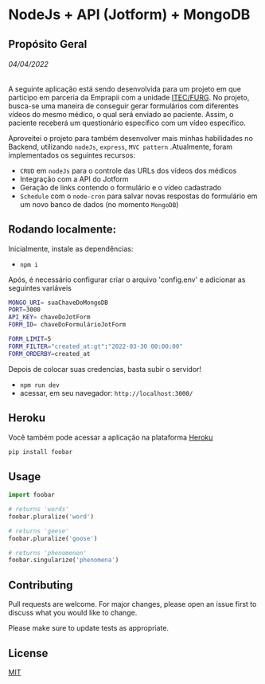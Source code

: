 # NodeJs + API (Jotform) + MongoDB 
## Propósito Geral 
###### 04/04/2022
A seguinte aplicação está sendo desenvolvida para um projeto em que participo em parceria da Emprapii com a unidade [ITEC/FURG](https://embrapii.org.br/unidades/unidade-embrapii-em-sistema-roboticos-e-automacao-itec-furg-centro-em-ciencia-de-dados-e-robotica-da-universidade-federal-do-rio-grande/). No projeto, busca-se uma maneira de conseguir gerar formulários com diferentes vídeos do mesmo médico, o qual será enviado ao paciente. Assim, o paciente receberá um questionário específico com um vídeo específico. 

Aproveitei o projeto para também desenvolver mais minhas habilidades no Backend, utilizando ```nodeJs```, ```express```, ```MVC pattern``` .Atualmente, foram implementados os seguintes recursos:

- ```CRUD``` em ```nodeJs``` para o controle das URLs dos vídeos dos médicos
- Integração com a API do Jotform
- Geração de links contendo o formulário e o vídeo cadastrado
- ```Schedule``` com o ```node-cron``` para salvar novas respostas do formulário em um novo banco de dados (no momento ```MongoDB```)

## Rodando localmente:
Inicialmente, instale as dependências:
- ```npm i```

Após, é necessário configurar criar o arquivo 'config.env' e adicionar as seguintes variáveis 
```bash
MONGO_URI= suaChaveDoMongoDB
PORT=3000
API_KEY= chaveDoJotForm
FORM_ID= chaveDoFormulárioJotForm

FORM_LIMIT=5
FORM_FILTER="created_at:gt":"2022-03-30 00:00:00"
FORM_ORDERBY=created_at
```
Depois de colocar suas credencias, basta subir o servidor!
- ```npm run dev```
- acessar, em seu navegador: ```http://localhost:3000/```

## Heroku

Você também pode acessar a aplicação na plataforma
[Heroku](https://medlifecrud.herokuapp.com/)



```bash
pip install foobar
```

## Usage

```python
import foobar

# returns 'words'
foobar.pluralize('word')

# returns 'geese'
foobar.pluralize('goose')

# returns 'phenomenon'
foobar.singularize('phenomena')
```

## Contributing
Pull requests are welcome. For major changes, please open an issue first to discuss what you would like to change.

Please make sure to update tests as appropriate.

## License
[MIT](https://choosealicense.com/licenses/mit/)